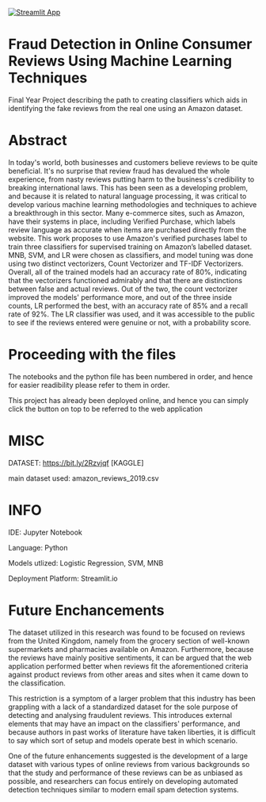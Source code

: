 [![Streamlit App](https://static.streamlit.io/badges/streamlit_badge_black_white.svg)](https://fakereviewdetectorv1.streamlit.app/)


# Fraud Detection in Online Consumer Reviews Using Machine Learning Techniques
Final Year Project describing the path to creating classifiers which aids in identifying the fake reviews from the real one using an Amazon dataset.

# Abstract
In today's world, both businesses and customers believe reviews to be quite beneficial. It's no surprise that review fraud has devalued the whole experience, from nasty reviews putting harm to the business's credibility to breaking international laws. This has been seen as a developing problem, and because it is related to natural language processing, it was critical to develop various machine learning methodologies and techniques to achieve a breakthrough in this sector. Many e-commerce sites, such as Amazon, have their systems in place, including Verified Purchase, which labels review language as accurate when items are purchased directly from the website. This work proposes to use Amazon's verified purchases label to train three classifiers for supervised training on Amazon’s labelled dataset. MNB, SVM, and LR were chosen as classifiers, and model tuning was done using two distinct vectorizers, Count Vectorizer and TF-IDF Vectorizers. Overall, all of the trained models had an accuracy rate of 80%, indicating that the vectorizers functioned admirably and that there are distinctions between false and actual reviews. Out of the two, the count vectorizer improved the models' performance more, and out of the three inside counts, LR performed the best, with an accuracy rate of 85% and a recall rate of 92%. The LR classifier was used, and it was accessible to the public to see if the reviews entered were genuine or not, with a probability score.

# Proceeding with the files
The notebooks and the python file has been numbered in order, and hence for easier readibility please refer to them in order.

This project has already been deployed online, and hence you can simply click the button on top to be referred to the web application


# MISC

DATASET: https://bit.ly/2Rzvjqf [KAGGLE]

main dataset used: amazon_reviews_2019.csv



# INFO

IDE: Jupyter Notebook

Language: Python

Models utlized: Logistic Regression, SVM, MNB 

Deployment Platform: Streamlit.io


# Future Enchancements
The dataset utilized in this research was found to be focused on reviews from the United Kingdom, namely from the grocery section of well-known supermarkets and pharmacies available on Amazon. Furthermore, because the reviews have mainly positive sentiments, it can be argued that the web application performed better when reviews fit the aforementioned criteria against product reviews from other areas and sites when it came down to the classification. 

This restriction is a symptom of a larger problem that this industry has been grappling with a lack of a standardized dataset for the sole purpose of detecting and analysing fraudulent reviews. This introduces external elements that may have an impact on the classifiers' performance, and because authors in past works of literature have taken liberties, it is difficult to say which sort of setup and models operate best in which scenario.

One of the future enhancements suggested is the development of a large dataset with various types of online reviews from various backgrounds so that the study and performance of these reviews can be as unbiased as possible, and researchers can focus entirely on developing automated detection techniques similar to modern email spam detection systems.

